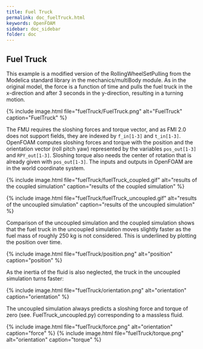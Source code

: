 ```yaml
---
title: Fuel Truck
permalink: doc_fuelTruck.html
keywords: OpenFOAM
sidebar: doc_sidebar
folder: doc
---
```


## Fuel Truck

This example is a modified version of the RollingWheelSetPulling from the Modelica standard library in the mechanics/multiBody module. As in the original model, the force is a function of time and pulls the fuel truck in the x-direction and after 3 seconds in the y-direction, resulting in a turning motion.

{% include image.html file="fuelTruck/FuelTruck.png"  alt="FuelTruck" caption="FuelTruck" %}

The FMU requires the sloshing forces and torque vector, and as FMI 2.0 does not support fields, they are indexed by `f_in[1-3]` and `t_in[1-3]`. OpenFOAM computes sloshing forces and torque with the position and the orientation vector (roll pitch yaw) represented by the variables `pos_out[1-3]` and `RPY_out[1-3]`. Sloshing torque also needs the center of rotation that is already given with `pos_out[1-3]`. The inputs and outputs in OpenFOAM are in the world coordinate system.

{% include image.html file="fuelTruck/fuelTruck_coupled.gif"  alt="results of the coupled simulation" caption="results of the coupled simulation" %}


{% include image.html file="fuelTruck/fuelTruck_uncoupled.gif"  alt="results of the uncoupled simulation" caption="results of the uncoupled simulation" %}

Comparison of the uncoupled simulation and the coupled simulation shows that the fuel truck in the uncoupled simulation moves slightly faster as the fuel mass of roughly 250 kg is not considered. This is underlined by plotting the position over time. 

{% include image.html file="fuelTruck/position.png"   alt="position" caption="position" %}

As the inertia of the fluid is also neglected, the truck in the uncoupled simulation turns faster:

{% include image.html file="fuelTruck/orientation.png"   alt="orientation" caption="orientation" %}

The uncoupled simulation always predicts a sloshing force and torque of zero (see. FuelTruck_uncoupled.py) corresponding to a massless fluid. 

{% include image.html file="fuelTruck/force.png"   alt="orientation" caption="force" %}
{% include image.html file="fuelTruck/torque.png"   alt="orientation" caption="torque" %}
